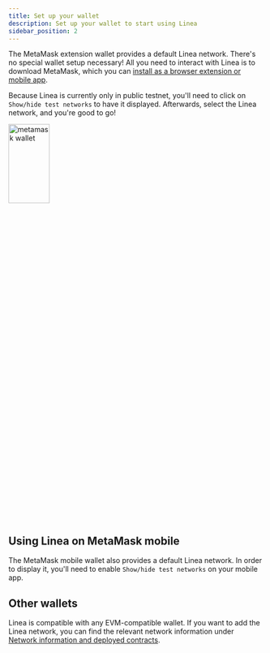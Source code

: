 ```yaml
---
title: Set up your wallet
description: Set up your wallet to start using Linea
sidebar_position: 2
---
```


The MetaMask extension wallet provides a default Linea network. There's no special wallet setup necessary! All you need to interact with Linea is to download MetaMask, which you can [install as a browser extension or mobile app](https://metamask.io/download/).

Because Linea is currently only in public testnet, you'll need to click on `Show/hide test networks` to have it displayed. Afterwards, select the Linea network, and you're good to go!

<img src="/img/metamaskwallet.png" alt="metamask wallet" width="40%" height="20%"/>

## Using Linea on MetaMask mobile

The MetaMask mobile wallet also provides a default Linea network. In order to display it, you'll need to enable `Show/hide test networks` on your mobile app.

## Other wallets

Linea is compatible with any EVM-compatible wallet. If you want to add the Linea network, you can find the relevant network information under [Network information and deployed contracts](../reference/useful-info.md#network-information).

<!--markdown-link-check-enable -->
